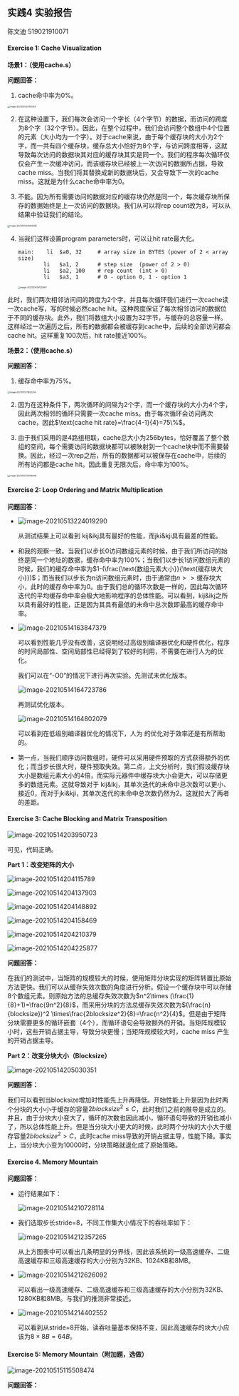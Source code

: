 ## 实践4 实验报告

陈文迪 519021910071

#### Exercise 1: Cache Visualization

**场景1：（使用cache.s）**

**问题回答：**

1.  cache命中率为0%。

   <img src="image-20210511201100763.png" alt="image-20210511201100763" style="zoom: 33%;" />

2. 在这种设置下，我们每次会访问一个字长（4个字节）的数据，而访问的跨度为8个字（32个字节）。因此，在整个过程中，我们会访问整个数组中4个位置的元素（大小均为一个字）。对于cache来说，由于每个缓存块的大小为2个字，而一共有四个缓存块，缓存总大小恰好为8个字，与访问跨度相等，这就导致每次访问的数据块其对应的缓存块其实是同一个。我们的程序每次循环仅仅会产生一次缓冲访问，而该缓存块已经被上一次访问的数据所占据，导致cache miss。当我们将其替换成新的数据块后，又会导致下一次的cache miss。这就是为什么cache命中率为0。

3. 不能。因为所有需要访问的数据对应的缓存块仍然是同一个，每次缓存块所保存的数据始终是上一次访问的数据块。我们从可以将rep count改为8，可以从结果中验证我们的结论。

<img src="image-20210511204900365.png" alt="image-20210511204900365" style="zoom:33%;" />

4. 当我们这样设置program parameters时，可以让hit rate最大化。

   ```assembly
   main:	li	$a0, 32		# array size in BYTES (power of 2 < array size)
           li	$a1, 2		# step size  (power of 2 > 0)
           li	$a2, 100	# rep count  (int > 0)
           li	$a3, 1		# 0 - option 0, 1 - option 1
   ```

   <img src="image-20210514124259417.png" alt="image-20210514124259417" style="zoom:33%;" />

此时，我们两次相邻访问间的跨度为2个字，并且每次循环我们进行一次cache读一次cache写，写的时候必然cache hit。这种跨度保证了每次相邻访问的数据位于不同的缓存块。此外，我们将数组大小设置为32字节，与缓存的总容量一样。这样经过一次遍历之后，所有的数据都会被缓存到cache中，后续的全部访问都会cache hit。这样重复100次后，hit rate接近100%。

**场景2：（使用cache.s）**

**问题回答：**

1.  缓存命中率为75%。

   <img src="image-20210511211652244.png" alt="image-20210511211652244" style="zoom:33%;" />

2. 因为在这种条件下，两次循环的间隔为2个字，而一个缓存块的大小为4个字，因此两次相邻的循环只需要一次cache miss。由于每次循环会访问两次cache，因此$\text{cache hit rate}=\frac{4-1}{4}=75\%$。

3. 由于我们采用的是4路组相联，cache总大小为256bytes，恰好覆盖了整个数组的空间，每个需要访问的数据块都可以被映射到一个cache块中而不需要替换。因此，经过一次rep之后，所有的数据都可以被保存在cache中，后续的所有访问都是cache hit。因此重复无限次后，命中率为100%。

<img src="image-20210511213008446.png" alt="image-20210511213008446" style="zoom:33%;" />

#### Exercise 2: Loop Ordering and Matrix Multiplication

**问题回答：**

- ![image-20210513224019290](image-20210513224019290.png)

  从测试结果上可以看到 kij&ikj具有最好的性能，而jki&kji具有最差的性能。

- 和我的观察一致。当我们以步长0访问数组元素的时候，由于我们所访问的始终是同一个地址的数据，缓存命中率为100%；当我们以步长1访问数组元素的时候，我们的缓存命中率为$1-(\frac{\text{数组元素大小}}{\text{缓存块大小}})$；而当我们以步长为n访问数组元素时，由于通常由$n>>\text{缓存块大小}$，此时的缓存命中率为0。由于我们总的循环次数是一样的，因此每次循环迭代的平均缓存命中率会极大地影响程序的总体性能。可以看到，kij&ikj之所以具有最好的性能，正是因为其具有最低的未命中总次数即最高的缓存命中率。

- ![image-20210514163847379](image-20210514163847379.png)

  可以看到性能几乎没有改善，这说明经过高级别编译器优化和硬件优化，程序的时间局部性、空间局部性已经得到了较好的利用，不需要在进行人为的优化。

  我们可以在“-O0”的情况下进行再次实验。先测试未优化版本。

  ![image-20210514164723786](image-20210514164723786.png)

  再测试优化版本。

  ![image-20210514164802079](image-20210514164802079.png)

  可以看到在低级别编译器优化的情况下，人为 的优化对于效率还是有所帮助的。

- 第一点，当我们顺序访问数组时，硬件可以采用硬件预取的方式获得额外的优化；而当步长很大时，硬件预取失效。第二点，上文分析时，我们假设缓存块大小是数组元素大小的4倍，而实际元器件中缓存块大小会更大，可以存储更多的数组元素。这就导致对于 kij&ikj，其单次迭代的未命中总次数可以更小、接近0，而对于jki&kji，其单次迭代的未命中总次数仍然为2。这就拉大了两者的差距。 

#### Exercise 3: Cache Blocking and Matrix Transposition

![image-20210514203950723](image-20210514203950723.png)

可见，代码正确。

**Part 1：改变矩阵的大小**

![image-20210514204115789](image-20210514204115789.png)

![image-20210514204137903](image-20210514204137903.png)

![image-20210514204148892](image-20210514204148892.png)

![image-20210514204158469](image-20210514204158469.png)

![image-20210514204210379](image-20210514204210379.png)

![image-20210514204225877](image-20210514204225877.png)

**问题回答：**

在我们的测试中，当矩阵的规模较大的时候，使用矩阵分块实现的矩阵转置比原始方法更快。我们可以从缓存失效次数的角度进行分析。假设一个缓存块中可以存储8个数组元素。则原始方法的总缓存失效次数为$n^2\times (\frac{1}{8}+1)=\frac{9n^2}{8}$，而采用分块的方法总缓存失效次数为$(\frac{n}{blocksize})^2 \times\frac{2blocksize^2}{8}=\frac{n^2}{4}$。但是由于矩阵分块需要更多的循环嵌套（4个），而循环语句会导致额外的开销。当矩阵规模较小时，这些开销占据主导，导致分块更慢；当矩阵规模较大时，cache miss 产生的开销占据主导。

**Part 2：改变分块大小（Blocksize）**

![image-20210514205030351](image-20210514205030351.png)

**问题回答：**

我们可以看到当blocksize增加时性能先上升再降低。开始性能上升是因为此时两个分块的大小小于缓存的容量$2blocksize^2\le C$，此时我们之前的推导是成立的。并且，由于分块大小变大了，循环的次数也因此减小，循环语句导致的开销也减小了，所以总体性能上升。但是当分块大小更大的时候，此时两个分块的大小大于缓存容量$2blocksize^2> C$，此时cache miss导致的开销占据主导，性能下降。事实上，当分块大小变为10000时，分块策略就退化成了原始策略。

#### Exercise 4. Memory Mountain

**问题回答：**

- 运行结果如下：

  ![image-20210514210728114](image-20210514210728114.png)

- 我们选取步长stride=8，不同工作集大小情况下的吞吐率如下：

  ![image-20210514212357265](image-20210514212357265.png)

  从上方图表中可以看出几条明显的分界线，因此该系统的一级高速缓存、二级高速缓存和三级高速缓存的大小分别为32KB、1024KB和8MB。

- ![image-20210514212626092](image-20210514212626092.png)

  可以看出一级高速缓存、二级高速缓存和三级高速缓存的大小分别为32KB、1280KB和8MB。与我们的推测非常接近。

- ![image-20210514214402552](image-20210514214402552.png)

  可以看到从stride=8开始，读吞吐量基本保持不变，因此高速缓存的块大小应该为$8\times 8B=64B$。

#### Exercise 5: Memory Mountain（附加题，选做）

![image-20210515115508474](image-20210515115508474.png)

**问题回答：**

